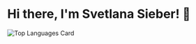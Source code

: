 # Hi there, I'm Svetlana Sieber! 👋

![Top Languages Card](https://github-readme-stats.vercel.app/api/top-langs/?username=svetlanasieber&layout=compact)


